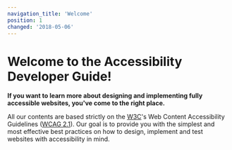 ```yaml
---
navigation_title: 'Welcome'
position: 1
changed: '2018-05-06'
---
```


# Welcome to the Accessibility Developer Guide!

**If you want to learn more about designing and implementing fully accessible websites, you've come to the right place.**

All our contents are based strictly on the [W3C](https://www.w3.org/)'s Web Content Accessibility Guidelines ([WCAG 2.1](https://www.w3.org/TR/WCAG21/)). Our goal is to provide you with the simplest and most effective best practices on how to design, implement and test websites with accessibility in mind.
